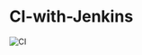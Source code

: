 # CI-with-Jenkins
![CI](https://user-images.githubusercontent.com/122671107/212466615-6abe9a79-8608-425f-8bde-4eae53c513b5.png)
